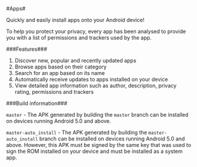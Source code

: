 #Apps#

Quickly and easily install apps onto your Android device!

To help you protect your privacy, every app has been analysed to provide you with a list of permissions and trackers used by the app.

###Features###

1. Discover new, popular and recently updated apps
2. Browse apps based on their category
3. Search for an app based on its name
4. Automatically receive updates to apps installed on your device
5. View detailed app information such as author, description, privacy rating, permissions and trackers

###Build information###

`master` - The APK generated by building the `master` branch can be installed on devices running Android 5.0 and above.

`master-auto_install` - The APK generated by building the `master-auto_install` branch can be installed on devices running Android 5.0 and above. However, this APK must be signed by the same key that was used to sign the ROM installed on your device and must be installed as a system app.
